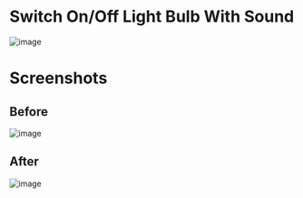 # Switch On/Off Light Bulb With Sound

![image](https://user-images.githubusercontent.com/72864817/173788759-01277117-a6cd-4208-8c03-9021bc0a0240.png)

# Screenshots

## Before

![image](https://user-images.githubusercontent.com/72864817/174427249-232c80ff-fbb8-43d2-9ebc-8a085104cd48.png)

## After

![image](https://user-images.githubusercontent.com/72864817/174427273-d432b75b-36d9-4cde-9419-e782c37c60df.png)
